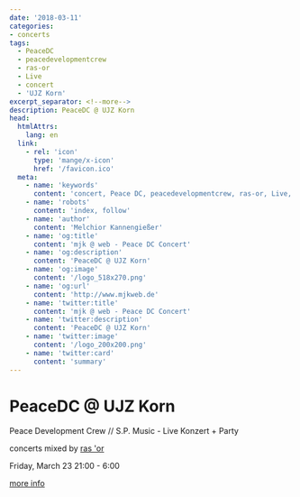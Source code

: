 ```yaml
---
date: '2018-03-11'
categories:
- concerts
tags:
  - PeaceDC
  - peacedevelopmentcrew
  - ras-or
  - Live
  - concert
  - 'UJZ Korn'
excerpt_separator: <!--more-->
description: PeaceDC @ UJZ Korn
head:
  htmlAttrs:
    lang: en
  link:
    - rel: 'icon'
      type: 'mange/x-icon'
      href: '/favicon.ico'
  meta:
    - name: 'keywords'
      content: 'concert, Peace DC, peacedevelopmentcrew, ras-or, Live, UJZ Korn'
    - name: 'robots'
      content: 'index, follow'
    - name: 'author'
      content: 'Melchior Kannengießer'
    - name: 'og:title'
      content: 'mjk @ web - Peace DC Concert'
    - name: 'og:description'
      content: 'PeaceDC @ UJZ Korn'
    - name: 'og:image'
      content: '/logo_518x270.png'
    - name: 'og:url'
      content: 'http://www.mjkweb.de'
    - name: 'twitter:title'
      content: 'mjk @ web - Peace DC Concert'
    - name: 'twitter:description'
      content: 'PeaceDC @ UJZ Korn'
    - name: 'twitter:image'
      content: '/logo_200x200.png'
    - name: 'twitter:card'
      content: 'summary'
---
```

# PeaceDC @ UJZ Korn

Peace Development Crew // S.P. Music - Live Konzert + Party

concerts mixed by [ras 'or](http://www.ras-or.com)

Friday, March 23 21:00 - 6:00

[more info](https://www.facebook.com/events/420536301711136/)

